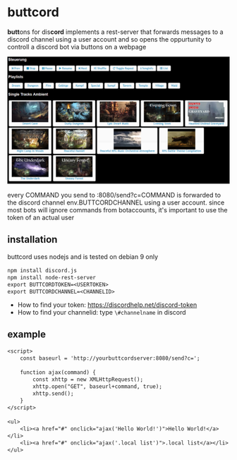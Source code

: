 # buttcord

**butt**ons for dis**cord** implements a rest-server that forwards messages to a discord channel using a user account and so opens the oppurtunity to controll a discord bot via buttons on a webpage

![img](screenshot.png?raw=true)

every COMMAND you send to :8080/send?c=COMMAND is forwarded to the discord channel env.BUTTCORDCHANNEL using a user account. since most bots will ignore commands from botaccounts, it's important to use the token of an actual user

## installation
buttcord uses nodejs and is tested on debian 9 only
```
npm install discord.js
npm install node-rest-server
export BUTTCORDTOKEN=<USERTOKEN>
export BUTTCORDCHANNEL=<CHANNELID>
```

* How to find your token: https://discordhelp.net/discord-token
* How to find your channelid: type `\#channelname` in discord

## example
```
<script>
    const baseurl = 'http://yourbuttcordserver:8080/send?c=';

    function ajax(command) {
        const xhttp = new XMLHttpRequest();
        xhttp.open("GET", baseurl+command, true);
        xhttp.send();
    }
</script>

<ul>
    <li><a href="#" onclick="ajax('Hello World!')">Hello World!</a></li>
    <li><a href="#" onclick="ajax('.local list')">.local list</a></li>
</ul>
```
